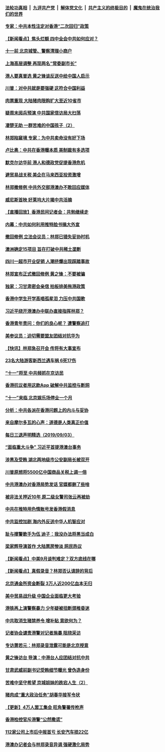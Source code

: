 ####  [法轮功真相](../../../../basic/blob/master/README.md?t=09041926) &nbsp;|&nbsp; [九评共产党](../../../../9ping.md/blob/master/README.md?t=09041926) &nbsp;|&nbsp; [解体党文化](../../../../jtdwh.md/blob/master/README.md?t=09041926)  &nbsp;|&nbsp; [共产主义的终极目的](../../../../gczydzjmd.md/blob/master/README.md?t=09041926) &nbsp;|&nbsp; [魔鬼在统治我们的世界](../../../../mgztzwmdsj.md/blob/master/README.md?t=09041926) 

#### [专家：中共本性注定对香港“二次回归”政策](../pages/nsc413/n11499462.md?t=09041926) 

#### [【新闻看点】焦头烂额 四中全会中共如何应对？](../pages/nsc413/n11499393.md?t=09041926) 

#### [十一前 北京城管、警察清理小商户](../pages/nsc413/n11499404.md?t=09041926) 

#### [上海高层调整 再现两名“常委副市长”](../pages/nsc413/n11499027.md?t=09041926) 

#### [港人要真普选 黄之锋谈反送中给中国人启示](../pages/nsc413/n11499183.md?t=09041926) 

#### [川普：对中共就是要强硬 这符合中国利益](../pages/nsc413/n11499376.md?t=09041926) 

#### [肉票重现 大陆猪肉限购扩大至近10省市](../pages/nsc413/n11499216.md?t=09041926) 

#### [疑周末阅兵预演  中共国家信访局大扫荡](../pages/nsc413/n11498987.md?t=09041926) 

#### [凄楚无助 一群苦难的中国孩子（2）](../pages/nsc413/n11495958.md?t=09041926) 

#### [林郑陷窘境 专家：为中共卖命没有好下场](../pages/nsc413/n11499019.md?t=09041926) 

#### [卢比奥：中共在香港曝本质 美制裁有多选项](../pages/nsc413/n11499090.md?t=09041926) 

#### [默克尔访华前 港人和德政党促提香港危机](../pages/nsc413/n11499037.md?t=09041926) 

#### [避贸易战关税 美企在马来西亚投资激增](../pages/nsc413/n11498912.md?t=09041926) 

#### [林郑撤修例 中共外交部港澳办不敢回应媒体](../pages/nsc413/n11499004.md?t=09041926) 

#### [威尼斯首映 好莱坞大片揭中共活摘](../pages/nsc413/n11497103.md?t=09041926) 


#### [【直播回放】香港民间记者会：共勉继续走](../pages/nsc413/n11498948.md?t=09041926) 

#### [内幕：中共如何利用推特脸书搞大外宣](../pages/nsc413/n11471470.md?t=09041926) 

#### [撤回修例 立法会议员：林郑已错失妥协时机](../pages/nsc413/n11498705.md?t=09041926) 

#### [澳洲确定15项目 旨在打破中共稀土垄断](../pages/nsc413/n11498449.md?t=09041926) 

#### [四川一超市开业促销 人潮挤爆出现踩踏事故](../pages/nsc413/n11498363.md?t=09041926) 

#### [林郑宣布正式撤回修例 黄之锋：不要被骗](../pages/nsc413/n11498649.md?t=09041926) 

#### [独家：习甘肃密会亲信 拍板排美拖港政策](../pages/nsc413/n11498256.md?t=09041926) 

#### [香港中学生开学高唱孤星泪 力压中共国歌](../pages/nsc413/n11498453.md?t=09041926) 

#### [习近平绕开港澳办中联办直接指挥林郑？](../pages/nsc413/n11498398.md?t=09041926) 

#### [香港青年责问：你们的良心呢？ 遭警察追打](../pages/nsc413/n11498343.md?t=09041926) 

#### [美参议员：迫切需要盟友团结对抗华为](../pages/nsc413/n11498312.md?t=09041926) 

#### [【快讯】林郑急召开会 传将有大事宣布](../pages/nsc413/n11498253.md?t=09041926) 

#### [23名大陆游客新西兰遇车祸 6死17伤](../pages/nsc413/n11497860.md?t=09041926) 

#### [“十一”将至 中共频抓在京访民](../pages/nsc413/n11497797.md?t=09041926) 

#### [香港抗议者用这款App 破解中共监控与断网](../pages/nsc413/n11497915.md?t=09041926) 

#### [“十一”来临 北京娱乐场停业一个月](../pages/nsc413/n11497700.md?t=09041926) 

#### [分析：中共各派在香港问题上的内斗与妥协](../pages/nsc413/n11497628.md?t=09041926) 

#### [来自摩尔多瓦的心声：道德是人类真正价值](../pages/nsc413/n11490640.md?t=09041926) 

#### [每日三退声明精选（2019/09/03）](../pages/nsc413/n11497649.md?t=09041926) 

#### [“面临重大斗争” 习近平首提港澳台事务](../pages/nsc413/n11497460.md?t=09041926) 

#### [涉黑及受贿 湖北两地级市公安副局长被双开](../pages/nsc413/n11497470.md?t=09041926) 

#### [川普原想将5500亿中国商品关税上调一倍](../pages/nsc413/n11497285.md?t=09041926) 

#### [中共港澳办对香港局势发话 官媒都删了些啥](../pages/nsc413/n11497281.md?t=09041926) 

#### [被非法关押近10年 原二级女警司张云再被劫](../pages/nsc413/n11497182.md?t=09041926) 

#### [中共在推特用色情账号发香港假消息](../pages/nsc413/n11497128.md?t=09041926) 

#### [中共监控加剧 海内外反送中华人机智应对](../pages/nsc413/n11497048.md?t=09041926) 

#### [耻与撑警歌手为伍 迪子：我没办法将黑当成白](../pages/nsc413/n11496908.md?t=09041926) 

#### [梁家辉导演首作 大陆票房惨淡 网民热议](../pages/nsc413/n11496690.md?t=09041926) 

#### [【新闻看点】中美9月谈判难定？双方底线在哪](../pages/nsc413/n11496806.md?t=09041926) 

#### [【新闻看点】真假录音？林郑否认请辞的背后](../pages/nsc413/n11496722.md?t=09041926) 

#### [北京通金所资金断裂 3万人近200亿血本无归](../pages/nsc413/n11496783.md?t=09041926) 

#### [美中贸易战升级 中国企业面临更大考验](../pages/nsc413/n11496796.md?t=09041926) 

#### [港铁再上演警察暴力 少年疑被扭断颈椎昏迷](../pages/nsc413/n11496959.md?t=09041926) 

#### [中共取消生猪禁养令 增补贴 意欲何为？](../pages/nsc413/n11496847.md?t=09041926) 

#### [记者协会谴责港警对记者施暴 阻挠采访](../pages/nsc413/n11496893.md?t=09041926) 

#### [专访萧若元：林郑录音泄露可能是北京授意](../pages/nsc413/n11496811.md?t=09041926) 

#### [黄之锋访台 导演：中港台人应团结对抗中共](../pages/nsc413/n11496213.md?t=09041926) 

#### [甘肃武威前副书记受贿细节曝光 曾伪造身份](../pages/nsc413/n11496884.md?t=09041926) 

#### [苦难中坚守希望 京城姐妹的跌宕人生（2）](../pages/nsc413/n11488493.md?t=09041926) 

#### [猪肉成“重大政治任务”胡春华接军令状](../pages/nsc413/n11496464.md?t=09041926) 

#### [【更新】4万人罢工集会 旺角警署传枪声](../pages/nsc413/n11495594.md?t=09041926) 

#### [香港检控官斥港警“公然撒谎”](../pages/nsc413/n11496450.md?t=09041926) 

#### [112家公司上市后中报首亏 长安汽车损22亿](../pages/nsc413/n11496609.md?t=09041926) 

#### [港澳办记者会与林郑录音异调 强硬激化局势](../pages/nsc413/n11496616.md?t=09041926) 

